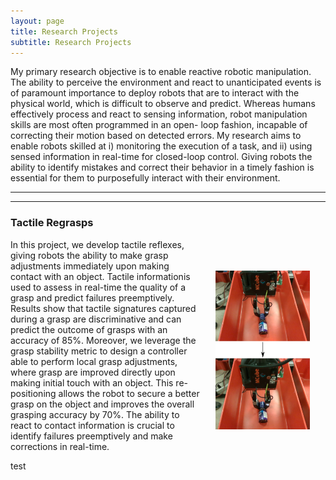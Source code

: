 ```yaml
---
layout: page
title: Research Projects
subtitle: Research Projects
---
```


My primary research objective is to enable reactive robotic manipulation. The ability to perceive the environment and react to unanticipated events is of paramount importance to deploy robots that are to interact with the physical world, which is difficult to observe and predict. Whereas humans effectively process and react to sensing information, robot manipulation skills are most often programmed in an open- loop fashion, incapable of correcting their motion based on detected errors.
My research aims to enable robots skilled at i) monitoring the execution of a task, and ii) using sensed information in real-time for closed-loop control. Giving robots the ability to identify mistakes and correct their behavior in a timely fashion is essential for them to purposefully interact with their environment.

---


<!-- Entry 1 -->
  <hr>
  <h3>
    Tactile Regrasps
  </h3>
  <p>
		<img src="/img/tactile_regrasp_horizontal.png" alt="Tactile" style="float:right;width:30%;" hspace="25" vspace="50">
	</p>
  <p>
        In this project, we develop tactile reflexes, giving robots the ability to make grasp adjustments immediately 
        upon making contact with an object. Tactile informationis used to assess in real-time 
        the quality of a grasp and predict failures preemptively. 
        Results show that tactile signatures captured 
        during a grasp are discriminative and can predict the outcome of grasps with an accuracy of 85%. 
        Moreover, we leverage the grasp stability metric to design a controller able to perform local grasp 
        adjustments, where grasp are improved directly upon making initial touch with an object.  This re-positioning allows the robot to secure a better grasp on the 
        object and improves the overall grasping accuracy by 70%. The ability to react to contact information 
        is crucial to identify failures preemptively and make corrections in real-time.
	</p>
  <p>
    test
  </p>
